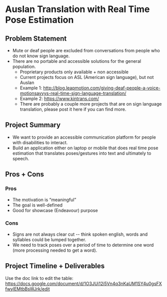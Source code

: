 # Auslan Translation with Real Time Pose Estimation

## Problem Statement
* Mute or deaf people are excluded from conversations from people who do not know sign language.    
* There are no portable and accessible solutions for the general population.    
    - Proprietary products only available + non accessible  
    - Current projects focus on ASL (American sign language), but not Auslan  
    - Example 1: http://blog.leapmotion.com/giving-deaf-people-a-voice-motionsavvys-real-time-sign-language-translation/  
    - Example 2: https://www.kintrans.com/  
    - There are probably a couple more projects that are on sign   language translation, please post it here if you can find more.  

## Project Summary
* We want to provide an accessible communication platform for people with disabilities to interact.  
* Build an application either on laptop or mobile that does real time pose estimation that translates poses/gestures into text and ultimately to speech.  

## Pros + Cons

### Pros
* The motivation is “meaningful”
* The goal is well-defined
* Good for showcase (Endeavour) purpose

### Cons
* Signs are not always clear cut -- think spoken english, words and syllables could be lumped together.  
* We need to track poses over a period of time to determine one word (more processing needed to get a word).  

## Project Timeline + Deliverables
Use the doc link to edit the table:
https://docs.google.com/document/d/1O3JUi12i5Vn4q3nKaUM1SY4u0gsFXfwylEMtbBsWJrk/edit